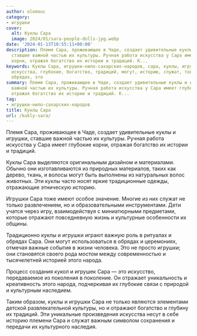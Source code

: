 ```yaml
---
author: olomouc
category:
- игрушки
cover:
  alt: Куклы Сара
  image: 2024/01/sara-people-dolls-jpg.webp
date: '2024-01-13T10:55:11+00:00'
description: Племя Сара, проживающее в Чаде, создает удивительные куклы и игрушки,
  ставшие важной частью их культуры. Ручная работа искусства у Сара имеет глубокие
  корни, отражая богатство их истории и традиций. К...
keywords: Куклы Сара, игрушки-нило-сахарских-народов, сара, куклы, игрушки, культуры,
  искусства, глубокие, богатство, традиций, могут, историю, служат, только, отражают,
  обрядах, это
summary: Племя Сара, проживающее в Чаде, создает удивительные куклы и игрушки, ставшие
  важной частью их культуры. Ручная работа искусства у Сара имеет глубокие корни,
  отражая богатство их истории и традиций. К...
tag:
- игрушки-нило-сахарских-народов
title: Куклы Сара
url: /kukly-sara/
---
```


Племя Сара, проживающее в Чаде, создает удивительные куклы и игрушки, ставшие важной частью их культуры. Ручная работа искусства у Сара имеет глубокие корни, отражая богатство их истории и традиций.

Куклы Сара выделяются оригинальным дизайном и материалами. Обычно они изготавливаются из природных материалов, таких как дерево, ткань, и волосы могут быть выполнены из натуральных волос животных. Эти куклы часто носят яркие традиционные одежды, отражающие этническую историю.

Игрушки Сара тоже имеют особое значение. Многие из них служат не только развлечением, но и образовательными инструментами. Дети учатся через игру, взаимодействуя с миниатюрными предметами, которые отражают повседневную жизнь и культурные особенности их общины.

Традиционно куклы и игрушки играют важную роль в ритуалах и обрядах Сара. Они могут использоваться в обрядах и церемониях, отмечая важные события в жизни человека. Это не просто игрушки; они становятся своего рода мостом между современностью и тысячелетней историей этого народа.

Процесс создания кукол и игрушек Сара — это искусство, передаваемое из поколения в поколение. Он отражает уникальность и креативность этого народа, подчеркивая их глубокие связи с природой и культурным наследием.

Таким образом, куклы и игрушки Сара не только являются элементами детской развлекательной культуры, но и отражают богатство и глубину их традиций. Эти уникальные произведения искусства несут в себе историю племени Сара и служат важным символом сохранения и передачи их культурного наследия.